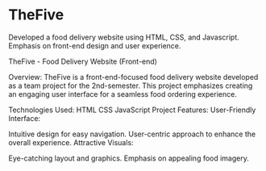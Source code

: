 # TheFive
Developed a food delivery website using HTML, CSS, and Javascript. Emphasis on front-end design and user experience.

TheFive - Food Delivery Website (Front-end)

Overview:
TheFive is a front-end-focused food delivery website developed as a team project for the 2nd-semester. This project emphasizes creating an engaging user interface for a seamless food ordering experience.

Technologies Used:
HTML
CSS
JavaScript
Project Features:
User-Friendly Interface:

Intuitive design for easy navigation.
User-centric approach to enhance the overall experience.
Attractive Visuals:

Eye-catching layout and graphics.
Emphasis on appealing food imagery.
